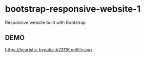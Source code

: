 # bootstrap-responsive-website-1
Responsive website built with Bootstrap

## DEMO
https://heuristic-hypatia-b23118.netlify.app

